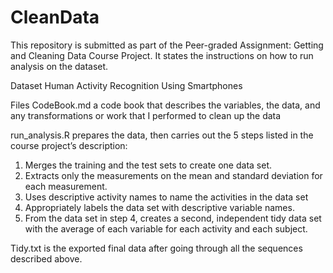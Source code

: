 # CleanData


This repository is submitted as part of the Peer-graded Assignment: Getting and Cleaning Data Course Project. 
It states the instructions on how to run analysis on the dataset.

Dataset
Human Activity Recognition Using Smartphones

Files
CodeBook.md a code book that describes the variables, the data, and any transformations or work that I performed to clean up the data

run_analysis.R prepares the data, then carries out the 5 steps listed in the course project’s description:
1. Merges the training and the test sets to create one data set.
2. Extracts only the measurements on the mean and standard deviation for each measurement.
3. Uses descriptive activity names to name the activities in the data set
4. Appropriately labels the data set with descriptive variable names.
5. From the data set in step 4, creates a second, independent tidy data set with the average of each variable for each activity and each subject.

Tidy.txt is the exported final data after going through all the sequences described above.
